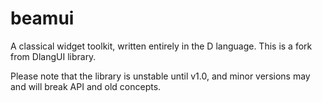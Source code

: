 # beamui

A classical widget toolkit, written entirely in the D language. This is a fork from DlangUI library.

Please note that the library is unstable until v1.0, and minor versions may and will break API and old concepts.
